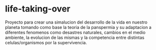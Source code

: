 # life-taking-over
Proyecto para crear una simalucion del desarrollo de la vida en nuestro planeta tomando como base la teoria de la panspermia y su adaptacion a diferentes fenomenos como desastres naturales, cambios en el medio ambiente, la evolucion de las mismas y la competencia entre distintas celulas/organismos por la supervivencia.
